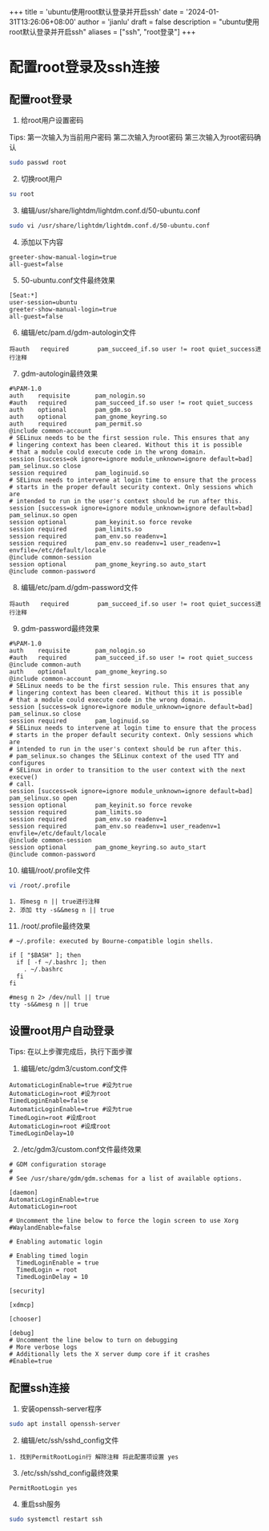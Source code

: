 +++
title = 'ubuntu使用root默认登录并开启ssh'
date = '2024-01-31T13:26:06+08:00'
author = 'jianlu'
draft = false
description = "ubuntu使用root默认登录并开启ssh"
aliases = ["ssh", "root登录"]
+++

# 配置root登录及ssh连接

## 配置root登录

1. 给root用户设置密码

Tips: 第一次输入为当前用户密码
第二次输入为root密码
第三次输入为root密码确认

```bash
sudo passwd root
```

2. 切换root用户

```bash
su root
```

3. 编辑/usr/share/lightdm/lightdm.conf.d/50-ubuntu.conf

```bash
sudo vi /usr/share/lightdm/lightdm.conf.d/50-ubuntu.conf
```

4. 添加以下内容

```text
greeter-show-manual-login=true
all-guest=false
```

5. 50-ubuntu.conf文件最终效果

```text
[Seat:*]
user-session=ubuntu
greeter-show-manual-login=true
all-guest=false
```

6. 编辑/etc/pam.d/gdm-autologin文件

```text
将auth   required        pam_succeed_if.so user != root quiet_success进行注释
```

7. gdm-autologin最终效果

```text
#%PAM-1.0
auth    requisite       pam_nologin.so
#auth   required        pam_succeed_if.so user != root quiet_success
auth    optional        pam_gdm.so
auth    optional        pam_gnome_keyring.so
auth    required        pam_permit.so
@include common-account
# SELinux needs to be the first session rule. This ensures that any
# lingering context has been cleared. Without this it is possible
# that a module could execute code in the wrong domain.
session [success=ok ignore=ignore module_unknown=ignore default=bad]        pam_selinux.so close
session required        pam_loginuid.so
# SELinux needs to intervene at login time to ensure that the process
# starts in the proper default security context. Only sessions which are
# intended to run in the user's context should be run after this.
session [success=ok ignore=ignore module_unknown=ignore default=bad]        pam_selinux.so open
session optional        pam_keyinit.so force revoke
session required        pam_limits.so
session required        pam_env.so readenv=1
session required        pam_env.so readenv=1 user_readenv=1 envfile=/etc/default/locale
@include common-session
session optional        pam_gnome_keyring.so auto_start
@include common-password
```

8. 编辑/etc/pam.d/gdm-password文件

```text
将auth   required        pam_succeed_if.so user != root quiet_success进行注释
```

9. gdm-password最终效果

```text
#%PAM-1.0
auth    requisite       pam_nologin.so
#auth   required        pam_succeed_if.so user != root quiet_success
@include common-auth
auth    optional        pam_gnome_keyring.so
@include common-account
# SELinux needs to be the first session rule. This ensures that any
# lingering context has been cleared. Without this it is possible
# that a module could execute code in the wrong domain.
session [success=ok ignore=ignore module_unknown=ignore default=bad]        pam_selinux.so close
session required        pam_loginuid.so
# SELinux needs to intervene at login time to ensure that the process
# starts in the proper default security context. Only sessions which are
# intended to run in the user's context should be run after this.
# pam_selinux.so changes the SELinux context of the used TTY and configures
# SELinux in order to transition to the user context with the next execve()
# call.
session [success=ok ignore=ignore module_unknown=ignore default=bad]        pam_selinux.so open
session optional        pam_keyinit.so force revoke
session required        pam_limits.so
session required        pam_env.so readenv=1
session required        pam_env.so readenv=1 user_readenv=1 envfile=/etc/default/locale
@include common-session
session optional        pam_gnome_keyring.so auto_start
@include common-password
```

10. 编辑/root/.profile文件

```bash
vi /root/.profile
```

```text
1. 将mesg n || true进行注释
2. 添加 tty -s&&mesg n || true
```

11. /root/.profile最终效果

```text
# ~/.profile: executed by Bourne-compatible login shells.

if [ "$BASH" ]; then
  if [ -f ~/.bashrc ]; then
    . ~/.bashrc
  fi
fi

#mesg n 2> /dev/null || true
tty -s&&mesg n || true
```

## 设置root用户自动登录

Tips:  在以上步骤完成后，执行下面步骤

1. 编辑/etc/gdm3/custom.conf文件

```text
AutomaticLoginEnable=true #设为true
AutomaticLogin=root #设为root
TimedLoginEnable=false
AutomaticLoginEnable=true #设为true
TimedLogin=root #设成root
AutomaticLogin=root #设成root
TimedLoginDelay=10
```

2. /etc/gdm3/custom.conf文件最终效果

```text
# GDM configuration storage
#
# See /usr/share/gdm/gdm.schemas for a list of available options.

[daemon]
AutomaticLoginEnable=true
AutomaticLogin=root

# Uncomment the line below to force the login screen to use Xorg
#WaylandEnable=false

# Enabling automatic login

# Enabling timed login
  TimedLoginEnable = true
  TimedLogin = root
  TimedLoginDelay = 10

[security]

[xdmcp]

[chooser]

[debug]
# Uncomment the line below to turn on debugging
# More verbose logs
# Additionally lets the X server dump core if it crashes
#Enable=true
```

## 配置ssh连接

1. 安装openssh-server程序

```bash
sudo apt install openssh-server
```

2. 编辑/etc/ssh/sshd_config文件

```text
1. 找到PermitRootLogin行 解除注释 将此配置项设置 yes
```

3. /etc/ssh/sshd_config最终效果

```text
PermitRootLogin yes
```

4. 重启ssh服务

```bash
sudo systemctl restart ssh
```

